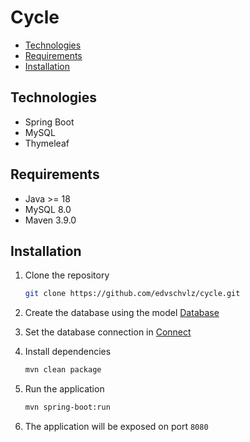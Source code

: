 # Cycle

- [Technologies](#technologies)
- [Requirements](#requirements)
- [Installation](#installation)

## Technologies

- Spring Boot
- MySQL
- Thymeleaf

## Requirements

- Java >= 18
- MySQL 8.0
- Maven 3.9.0

## Installation

1. Clone the repository

    ```sh
    git clone https://github.com/edvschvlz/cycle.git
    ```

2. Create the database using the model [Database](database/cycle_database_model.mwb)

3. Set the database connection in [Connect](src/main/java/com/example/cycle/db/Connect.java)


4. Install dependencies

    ```sh
    mvn clean package
    ```

5. Run the application

    ```sh
    mvn spring-boot:run
    ```

6. The application will be exposed on port `8080`
